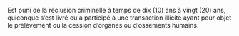 Est puni de la réclusion criminelle à temps de dix (10) ans à vingt (20) ans, quiconque s’est livré ou a participé à une transaction illicite ayant pour objet le prélèvement ou la cession d’organes ou d’ossements humains.